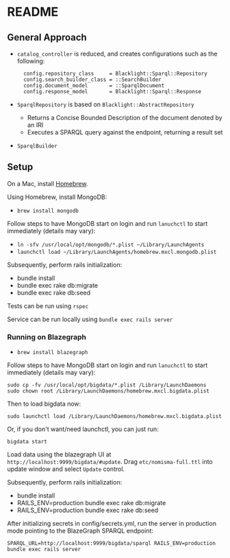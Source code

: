 # README

## General Approach

* `catalog_controller` is reduced, and creates configurations such as the following:

  ```
    config.repository_class     = Blacklight::Sparql::Repository
    config.search_builder_class = ::SearchBuilder
    config.document_model       = ::SparqlDocument
    config.response_model       = Blacklight::Sparql::Response
  ```

* `SparqlRepository` is based on `Blacklight::AbstractRepository`
  * Returns a Concise Bounded Description of the document denoted by an IRI
  * Executes a SPARQL query against the endpoint, returning a result set
* `SparqlBuilder`

## Setup

On a Mac, install [Homebrew](http://brew.sh).

Using Homebrew, install MongoDB:

* `brew install mongodb`

Follow steps to have MongoDB start on login and run `lanuchctl` to start immediately (details may vary):

* `ln -sfv /usr/local/opt/mongodb/*.plist ~/Library/LaunchAgents`
* `launchctl load ~/Library/LaunchAgents/homebrew.mxcl.mongodb.plist`

Subsequently, perform rails initialization:

* bundle install
* bundle exec rake db:migrate
* bundle exec rake db:seed

Tests can be run using `rspec`

Service can be run locally using `bundle exec rails server`

### Running on Blazegraph

* `brew install blazegraph`

Follow steps to have MongoDB start on login and run `lanuchctl` to start immediately (details may vary):

    sudo cp -fv /usr/local/opt/bigdata/*.plist /Library/LaunchDaemons
    sudo chown root /Library/LaunchDaemons/homebrew.mxcl.bigdata.plist

Then to load bigdata now:

    sudo launchctl load /Library/LaunchDaemons/homebrew.mxcl.bigdata.plist

Or, if you don't want/need launchctl, you can just run:

    bigdata start

Load data using the blazegraph UI at `http://localhost:9999/bigdata/#update`. Drag `etc/nomisma-full.ttl` into update window and select `Update` control.

Subsequently, perform rails initialization:

* bundle install
* RAILS_ENV=production bundle exec rake db:migrate
* RAILS_ENV=production bundle exec rake db:seed

After initializing secrets in config/secrets.yml, run the server in production mode pointing to the BlazeGraph SPARQL endpoint:

    SPARQL_URL=http://localhost:9999/bigdata/sparql RAILS_ENV=production bundle exec rails server